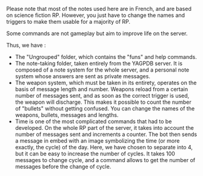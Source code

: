 Please note that most of the notes used here are in French, and are based on science fiction RP. However, you just have to change the names and triggers to make them usable for a majority of RP.

Some commands are not gameplay but aim to improve life on the server.



Thus, we have :
- The "Ungrouped" folder, which contains the "funs" and help commands. 
- The note-taking folder, taken entirely from the YAGPDB server. It is composed of a note system for the whole server, and a personal note system whose answers are sent as private messages.
- The weapon system, which must be taken in its entirety, operates on the basis of message length and number. Weapons reload from a certain number of messages sent, and as soon as the correct trigger is used, the weapon will discharge. This makes it possible to count the number of "bullets" without getting confused. You can change the names of the weapons, bullets, messages and lengths.
- Time is one of the most complicated commands that had to be developed. On the whole RP part of the server, it takes into account the number of messages sent and increments a counter. The bot then sends a message in embed with an image symbolizing the time (or more exactly, the cycle) of the day. Here, we have chosen to separate into 4, but it can be easy to increase the number of cycles. It takes 100 messages to change cycle, and a command allows to get the number of messages before the change of cycle.
